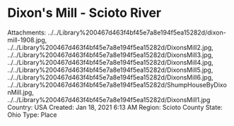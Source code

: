 # Dixon's Mill - Scioto River

Attachments: ../../Library%200467d463f4bf45e7a8e194f5ea15282d/dixon-mill-1908.jpg, ../../Library%200467d463f4bf45e7a8e194f5ea15282d/DixonsMill2.jpg, ../../Library%200467d463f4bf45e7a8e194f5ea15282d/DixonsMill3.jpg, ../../Library%200467d463f4bf45e7a8e194f5ea15282d/DixonsMill4.jpg, ../../Library%200467d463f4bf45e7a8e194f5ea15282d/DixonsMill5.jpg, ../../Library%200467d463f4bf45e7a8e194f5ea15282d/DixonsMill6.jpg, ../../Library%200467d463f4bf45e7a8e194f5ea15282d/ShumpHouseByDixonMill.jpg, ../../Library%200467d463f4bf45e7a8e194f5ea15282d/DixonsMill1.jpg
Country: USA
Created: Jan 18, 2021 6:13 AM
Region: Scioto County
State: Ohio
Type: Place